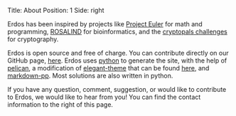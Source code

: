 Title: About
Position: 1
Side: right

Erdos has been inspired by projects like
[Project Euler](https://projecteuler.net/) for math and programming,
[ROSALIND](http://rosalind.info/about/) for bioinformatics, and the
[cryptopals challenges](https://cryptopals.com/) for cryptography.

Erdos is open source and free of charge. You can contribute directly on our
GitHub page, [here](https://github.com/Leockard/erdos/). Erdos uses
[python](https://www.python.org/) to generate the site, with the help of
[pelican](http://getpelican.com/), a modification of
[elegant-theme](http://oncrashreboot.com/pelican-elegant) that can be found
[here](https://github.com/Leockard/pelican-elegant), and
[markdown-pp](https://github.com/jreese/markdown-pp). Most solutions are
also written in python.

If you have any question, comment, suggestion, or would like to contribute
to Erdos, we would like to hear from you! You can find the contact
information to the right of this page.
